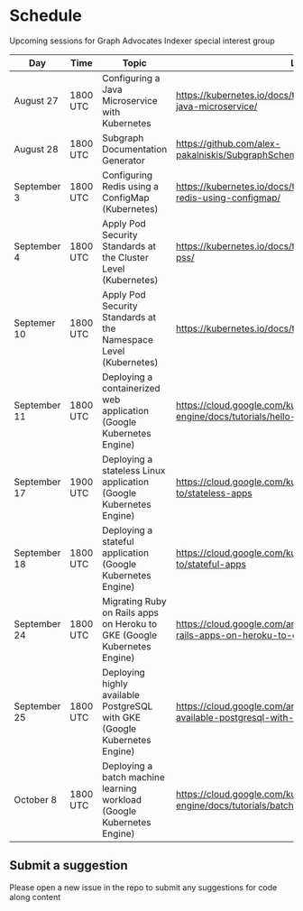 # Schedule
Upcoming sessions for Graph Advocates Indexer special interest group 

| Day | Time | Topic | Link(s) |
| --- | --- | --- | --- |
| August 27 | 1800 UTC | Configuring a Java Microservice with Kubernetes | https://kubernetes.io/docs/tutorials/configuration/configure-java-microservice/ |
| August 28 | 1800 UTC | Subgraph Documentation Generator | https://github.com/alex-pakalniskis/SubgraphSchemaEntitiesDocGenerator |
| September 3 | 1800 UTC | Configuring Redis using a ConfigMap (Kubernetes) | https://kubernetes.io/docs/tutorials/configuration/configure-redis-using-configmap/ |
| September 4 | 1800 UTC | Apply Pod Security Standards at the Cluster Level (Kubernetes) | https://kubernetes.io/docs/tutorials/security/cluster-level-pss/ |
| Septemer 10 | 1800 UTC | Apply Pod Security Standards at the Namespace Level (Kubernetes) | https://kubernetes.io/docs/tutorials/security/ns-level-pss/ |
| September 11 | 1800 UTC | Deploying a containerized web application (Google Kubernetes Engine) | https://cloud.google.com/kubernetes-engine/docs/tutorials/hello-app |
| September 17 | 1900 UTC | Deploying a stateless Linux application (Google Kubernetes Engine) | https://cloud.google.com/kubernetes-engine/docs/how-to/stateless-apps |
| September 18 | 1800 UTC | Deploying a stateful application (Google Kubernetes Engine) | https://cloud.google.com/kubernetes-engine/docs/how-to/stateful-apps | 
| September 24 | 1800 UTC | Migrating Ruby on Rails apps on Heroku to GKE (Google Kubernetes Engine) | https://cloud.google.com/architecture/migrating-ruby-on-rails-apps-on-heroku-to-gke |
| September 25 | 1800 UTC | Deploying highly available PostgreSQL with GKE (Google Kubernetes Engine) | https://cloud.google.com/architecture/deploying-highly-available-postgresql-with-gke |
| October 8 | 1800 UTC | Deploying a batch machine learning workload (Google Kubernetes Engine) | https://cloud.google.com/kubernetes-engine/docs/tutorials/batch-ml-workload |

## Submit a suggestion
Please open a new issue in the repo to submit any suggestions for code along content
